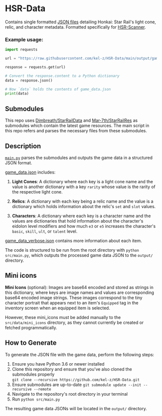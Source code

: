 # HSR-Data

Contains single formatted [JSON files](output) detailing Honkai: Star Rail's light cone, relic, and character metadata. Formatted specifically for [HSR-Scanner](https://github.com/kel-z/HSR-Scanner).

### Example usage:

```Python
import requests

url = "https://raw.githubusercontent.com/kel-z/HSR-Data/main/output/game_data.json"

response = requests.get(url)

# Convert the response.content to a Python dictionary
data = response.json()

# Now `data` holds the contents of game_data.json
print(data)

```

## Submodules

This repo uses [Dimbreath/StarRailData](https://github.com/Dimbreath/StarRailData) and [Mar-7th/StarRailRes](https://github.com/Mar-7th/StarRailRes) as submodules which contain the latest game resources. The main script in this repo refers and parses the necessary files from these submodules.

## Description

[`main.py`](src/main.py) parses the submodules and outputs the game data in a structured JSON format.

[game_data.json](output/game_data.json) includes:

1. **Light Cones**: A dictionary where each key is a light cone name and the value is another dictionary with a key `rarity` whose value is the rarity of the respective light cone.

2. **Relics**: A dictionary with each key being a relic name and the value is a dictionary which holds information about the relic's `set` and `slot` values.

3. **Characters**: A dictionary where each key is a character name and the values are dictionaries that hold information about the character's eidolon level modifiers and how much `e3` or `e5` increases the character's `basic`, `skill`, `ult`, or `talent` level.

[game_data_verbose.json](output/game_data_verbose.json) contains more information about each item.

The code is structured to be run from the root directory with `python src/main.py`, which outputs the processed game data JSON to the `output/` directory.

## Mini icons

**Mini Icons** (optional): Images are base64 encoded and stored as strings in this dictionary, where keys are image names and values are corresponding base64 encoded image strings. These images correspond to the tiny character portrait that appears next to an item's `Equipped` tag in the inventory screen when an equipped item is selected.

However, these mini_icons must be added manually to the `src/data/mini_icons` directory, as they cannot currently be created or fetched programmatically.

## How to Generate

To generate the JSON file with the game data, perform the following steps:

1. Ensure you have Python 3.6 or newer installed
2. Clone this repository and ensure that you've also cloned the submodules properly  
   `git clone --recursive https://github.com/kel-z/HSR-Data.git`
3. Ensure submodules are up-to-date
   `git submodule update --init --recursive --remote`
4. Navigate to the repository's root directory in your terminal
5. Run `python src/main.py`

The resulting game data JSONs will be located in the `output/` directory.
